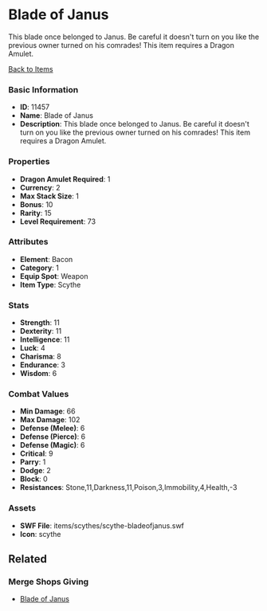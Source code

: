 # Blade of Janus

This blade once belonged to Janus. Be careful it doesn't turn on you like the previous owner turned on his comrades! This item requires a Dragon Amulet.

[Back to Items](../items.md)

### Basic Information

- **ID**: 11457
- **Name**: Blade of Janus
- **Description**: This blade once belonged to Janus. Be careful it doesn&#039;t turn on you like the previous owner turned on his comrades! This item requires a Dragon Amulet.

### Properties

- **Dragon Amulet Required**: 1
- **Currency**: 2
- **Max Stack Size**: 1
- **Bonus**: 10
- **Rarity**: 15
- **Level Requirement**: 73

### Attributes

- **Element**: Bacon
- **Category**: 1
- **Equip Spot**: Weapon
- **Item Type**: Scythe

### Stats

- **Strength**: 11
- **Dexterity**: 11
- **Intelligence**: 11
- **Luck**: 4
- **Charisma**: 8
- **Endurance**: 3
- **Wisdom**: 6

### Combat Values

- **Min Damage**: 66
- **Max Damage**: 102
- **Defense (Melee)**: 6
- **Defense (Pierce)**: 6
- **Defense (Magic)**: 6
- **Critical**: 9
- **Parry**: 1
- **Dodge**: 2
- **Block**: 0
- **Resistances**: Stone,11,Darkness,11,Poison,3,Immobility,4,Health,-3

### Assets

- **SWF File**: items/scythes/scythe-bladeofjanus.swf
- **Icon**: scythe

## Related

### Merge Shops Giving

- [Blade of Janus](../merge-shops/197-blade-of-janus.md)

